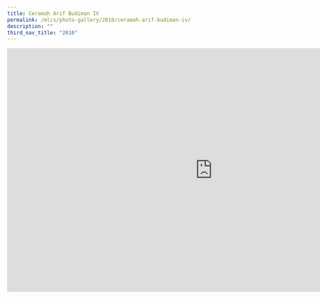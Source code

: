 ```yaml
---
title: Ceramah Arif Budiman IV
permalink: /mlcs/photo-gallery/2010/ceramah-arif-budiman-iv/
description: ""
third_nav_title: "2010"
---
```

<iframe allowfullscreen="true" height="569" width="960" frameborder="0" src="https://docs.google.com/presentation/d/e/2PACX-1vS4HavgK7b3st6oJ9TnLq2M-P4pzG0K_1UH4wjMmI1q1yoI0R1LE_cmd_vUFN47dl_KXZ8IA8ljrvgU/embed?start=true&amp;loop=true&amp;delayms=5000"></iframe>